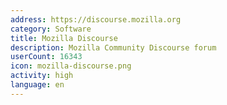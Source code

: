 ```yaml
---
address: https://discourse.mozilla.org
category: Software
title: Mozilla Discourse
description: Mozilla Community Discourse forum
userCount: 16343
icon: mozilla-discourse.png
activity: high
language: en
---
```

